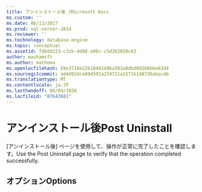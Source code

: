 ```yaml
---
title: アンインストール後 |Microsoft Docs
ms.custom: ''
ms.date: 06/13/2017
ms.prod: sql-server-2014
ms.reviewer: ''
ms.technology: database-engine
ms.topic: conceptual
ms.assetid: fdbdd223-c3cb-4d88-a96c-c5d362030c83
author: mashamsft
ms.author: mathoma
ms.openlocfilehash: 59e3718e22b19482d96a303a0dbd09206b6e63d4
ms.sourcegitcommit: ad4d92dce894592a259721a1571b1d8736abacdb
ms.translationtype: MT
ms.contentlocale: ja-JP
ms.lasthandoff: 08/04/2020
ms.locfileid: "87643681"
---
```

# <a name="post-uninstall"></a><span data-ttu-id="546ed-102">アンインストール後</span><span class="sxs-lookup"><span data-stu-id="546ed-102">Post Uninstall</span></span>
  <span data-ttu-id="546ed-103">[アンインストール後] ページを使用して、操作が正常に完了したことを確認します。</span><span class="sxs-lookup"><span data-stu-id="546ed-103">Use the Post Uninstall page to verify that the operation completed successfully.</span></span>  
  
## <a name="options"></a><span data-ttu-id="546ed-104">オプション</span><span class="sxs-lookup"><span data-stu-id="546ed-104">Options</span></span>  
  
